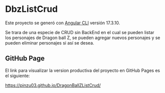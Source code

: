 # DbzListCrud

Este proyecto se generó con [Angular CLI](https://github.com/angular/angular-cli) versión 17.3.10.

Se trara de una especie de CRUD sin BackEnd en el cual se pueden listar los personajes de Dragon ball Z, se pueden agregar nuevos personajes y se pueden eliminar personajes si así se desea.

## GitHub Page

El link para visualizar la version productiva del proyecto en GitHub Pages es el siguiente:

https://pinzu03.github.io/DragonBallZListCrud/
